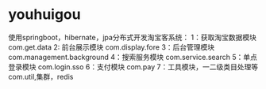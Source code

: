 # youhuigou
使用springboot，hibernate，jpa分布式开发淘宝客系统：
1：获取淘宝数据模块 com.get.data
2: 前台展示模块  com.display.fore
3：后台管理模块  com.management.background
4：搜索服务模块  com.service.search
5：单点登录模块  com.login.sso
6：支付模块      com.pay
7：工具模块，一二级类目处理等 com.util,集群，redis